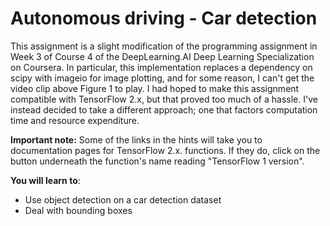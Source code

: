# Autonomous driving - Car detection

This assignment is a slight modification of the programming assignment in Week 3 of Course 4 of the DeepLearning.AI Deep Learning Specialization on Coursera. In particular, this implementation replaces a dependency on scipy with imageio for image plotting, and for some reason, I can't get the video clip above Figure 1 to play. I had hoped to make this assignment compatible with TensorFlow 2.x, but that proved too much of a hassle. I've instead decided to take a different approach; one that factors computation time and resource expenditure.

**Important note:** Some of the links in the hints will take you to documentation pages for TensorFlow 2.x. functions. If they do, click on the button underneath the function's name reading "TensorFlow 1 version".

**You will learn to**:
- Use object detection on a car detection dataset
- Deal with bounding boxes

